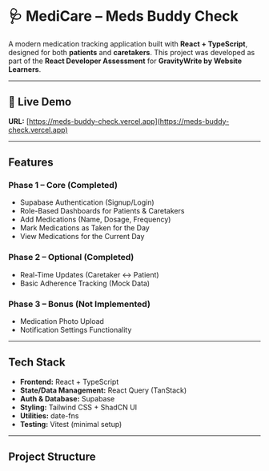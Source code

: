 # 🩺 MediCare – Meds Buddy Check

A modern medication tracking application built with **React + TypeScript**, designed for both **patients** and **caretakers**. This project was developed as part of the **React Developer Assessment** for **GravityWrite by Website Learners**.

---

## 🔗 Live Demo

**URL:** [https://meds-buddy-check.vercel.app](https://meds-buddy-check.vercel.app)

---

##  Features

### Phase 1 – Core (Completed)
- Supabase Authentication (Signup/Login)
- Role-Based Dashboards for Patients & Caretakers
- Add Medications (Name, Dosage, Frequency)
- Mark Medications as Taken for the Day
- View Medications for the Current Day

### Phase 2 – Optional (Completed)
- Real-Time Updates (Caretaker ↔️ Patient)
- Basic Adherence Tracking (Mock Data)

### Phase 3 – Bonus (Not Implemented)
-  Medication Photo Upload
- Notification Settings Functionality

---

##  Tech Stack

- **Frontend:** React + TypeScript
- **State/Data Management:** React Query (TanStack)
- **Auth & Database:** Supabase
- **Styling:** Tailwind CSS + ShadCN UI
- **Utilities:** date-fns
- **Testing:** Vitest (minimal setup)

---

##  Project Structure
